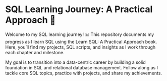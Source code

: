 # SQL Learning Journey: A Practical Approach 🚀
Welcome to my SQL learning journey! 
📊 This repository documents my progress as I learn SQL using the Learn SQL: A Practical Approach book. Here, you’ll find my projects, SQL scripts, and insights as I work through each chapter and milestone.

My goal is to transition into a data-centric career by building a solid foundation in SQL and relational database management. Follow along as I tackle core SQL topics, practice with projects, and share my achievements.
